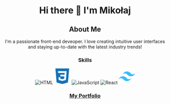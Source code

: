 <h1 align="center">Hi there 👋 I'm Mikołaj</h1>

<h2 align="center">About Me</h2>
<p align="center">I'm a passionate front-end deveoper. I love creating intuitive user interfaces and staying up-to-date with the latest industry trends!</p>

<h3 align="center">Skills</h3>
<p align="center"><img src="https://www.w3.org/html/logo/downloads/HTML5_Logo_256.png" alt="HTML" width="50" height="50"/>
<img src="https://raw.githubusercontent.com/devicons/devicon/1119b9f84c0290e0f0b38982099a2bd027a48bf1/icons/css3/css3-plain.svg" alt="CSS" width="50" height="50"/>
<img src="https://upload.wikimedia.org/wikipedia/commons/thumb/9/99/Unofficial_JavaScript_logo_2.svg/1024px-Unofficial_JavaScript_logo_2.svg.png" alt="JavaScript" width="50" height="50"/>
<img src="https://upload.wikimedia.org/wikipedia/commons/thumb/a/a7/React-icon.svg/1280px-React-icon.svg.png" alt="React" width="50" height="50"/>
<img src="https://raw.githubusercontent.com/devicons/devicon/1119b9f84c0290e0f0b38982099a2bd027a48bf1/icons/tailwindcss/tailwindcss-plain.svg" alt="Tailwind CSS" width="50" height="50"/></p>

<h3 align="center"><a href="https://mmalarczyk.dev/" target="_blank">My Portfolio</a></h3>
